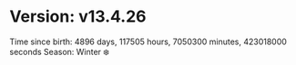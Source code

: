 # Version: v13.4.26
Time since birth: 4896 days, 117505 hours, 7050300 minutes, 423018000 seconds
Season: Winter ❄️
